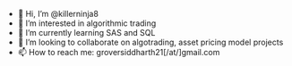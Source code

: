 - 👋 Hi, I’m @killerninja8
- 👀 I’m interested in algorithmic trading 
- 🌱 I’m currently learning SAS and SQL
- 💞️ I’m looking to collaborate on algotrading, asset pricing model projects 
- 📫 How to reach me: groversiddharth21[/at/]gmail.com

<!---
killerninja8/killerninja8 is a ✨ special ✨ repository because its `README.md` (this file) appears on your GitHub profile.
You can click the Preview link to take a look at your changes.
--->
